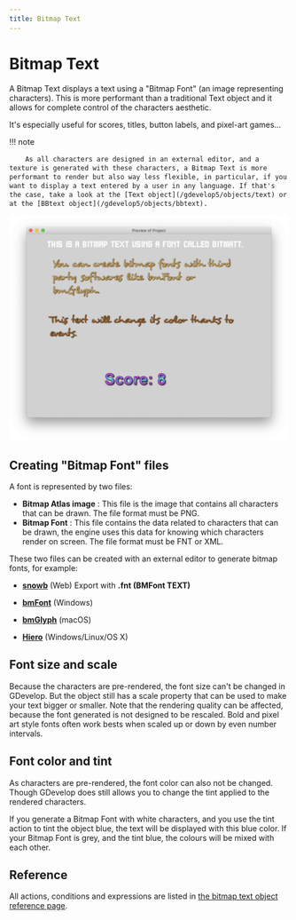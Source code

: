 ```yaml
---
title: Bitmap Text
---
```

# Bitmap Text

A Bitmap Text displays a text using a "Bitmap Font" (an image representing characters). This is more performant than a traditional Text object and it allows for complete control of the characters aesthetic.

It's especially useful for scores, titles, button labels, and pixel-art games...

!!! note

        As all characters are designed in an external editor, and a texture is generated with these characters, a Bitmap Text is more performant to render but also way less flexible, in particular, if you want to display a text entered by a user in any language. If that's the case, take a look at the [Text object](/gdevelop5/objects/text) or at the [BBtext object](/gdevelop5/objects/bbtext).


![](pasted/20210510-003631.png)

## Creating "Bitmap Font" files

A font is represented by two files:

- **Bitmap Atlas image** : This file is the image that contains all characters that can be drawn. The file format must be PNG.
- **Bitmap Font** : This file contains the data related to characters that can be drawn, the engine uses this data for knowing which characters render on screen. The file format must be FNT or XML.

These two files can be created with an external editor to generate bitmap fonts, for example:

* **[snowb](https://snowb.org/)** (Web) Export with  **.fnt (BMFont TEXT)**

* **[bmFont](https://www.angelcode.com/products/bmfont/)** (Windows)
* **[bmGlyph](https://www.bmglyph.com/)** (macOS)

* **[Hiero](https://libgdx.com/wiki/tools/hiero)** (Windows/Linux/OS X)

## Font size and scale

Because the characters are pre-rendered, the font size can't be changed in GDevelop. But the object still has a scale property that can be used to make your text bigger or smaller. Note that the rendering quality can be affected, because the font generated is not designed to be rescaled. Bold and pixel art style fonts often work bests when scaled up or down by even number intervals.

## Font color and tint

As characters are pre-rendered, the font color can also not be changed. Though GDevelop does still allows you to change the tint applied to the rendered characters.

If you generate a Bitmap Font with white characters, and you use the tint action to tint the object blue, the text will be displayed with this blue color. If your Bitmap Font is grey, and the tint blue, the colours will be mixed with each other.

## Reference

All actions, conditions and expressions are listed in [the bitmap text object reference page](/gdevelop5/all-features/bitmap-text/reference/).

